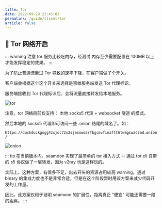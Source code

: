 ```yaml
---
title: Tor 
date: 2022-09-29 23:45:03
permalink: /guide/client/tor
article: false
---
```


## 🧅 Tor 网络开启

::: warning 注意
tor 服务比较吃内存，经测试 内存至少需要配置在 100MB 以上才能发挥稳定的效果。
:::

为了防止普通流量过 Tor 导致的速率下降，在客户端做了个开关。

客户端会根据这个这个开关来选择是否给服务端发送 Tor 代理标识。

服务端接收到 Tor 代理标识后，会将流量直接转发给本地服务。

![tor](https://seamoon.oss-cn-hangzhou.aliyuncs.com/ec26347f298a4f9d81f7068eb3c0e4dc.png)

注意，tor 网络目前仅支持： 本地 socks5 代理 + websocket 隧道 的模式。

然后本地的 socks5 代理即可访问一些 .onion 结尾的域名了。如：

`https://duckduckgogg42xjoc72x3sjasowoarfbgcmvfimaftt6twagswzczad.onion/`


![onion](https://seamoon.oss-cn-hangzhou.aliyuncs.com/09626bede56b4c18b6cd4d41d3e11c00.png)


::: tip
在当前版本内，seamoon 实现了最简单的 tor 接入方式 -- 通过 tor cli 自带的 s5 协议做了一层转发，因为 v2ray 也是这样玩的。

实际上，这种方案，有很多不足，出去开头的资源占用较高 warning，通过 binary 的集成力度也不是非常合适，但是在这个阶段暂时用该方案来减少代码开发的工作量。

因此，此方案仅用于证明 seamoon 的扩展性，距离真正 "便宜" 可能还需要一段的距离。
:::